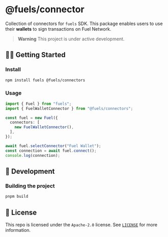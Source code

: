 # @fuels/connector

Collection of connectors for `fuels` SDK.
This package enables users to use their **wallets** to sign transactions on Fuel Network.

> **Warning**
> This project is under active development.

## 🧑‍💻 Getting Started

### Install

```sh
npm install fuels @fuels/connectors
```

### Usage

```ts
import { Fuel } from "fuels";
import { FuelWalletConnector } from "@fuels/connectors";

const fuel = new Fuel({
  connectors: [
    new FuelWalletConnector(),
  ],
});

await fuel.selectConnector("Fuel Wallet");
const connection = await fuel.connect();
console.log(connection);
```

## 🚧 Development

### Building the project

```sh
pnpm build
```

## 📜 License

This repo is licensed under the `Apache-2.0` license. See [`LICENSE`](./LICENSE) for more information.
